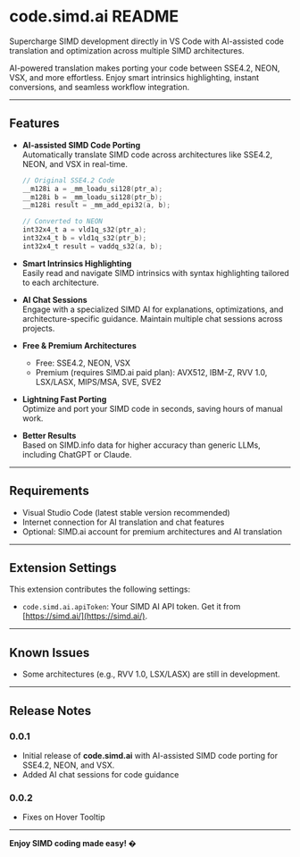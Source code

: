 # code.simd.ai README

Supercharge SIMD development directly in VS Code with AI-assisted code translation and optimization across multiple SIMD architectures.

AI-powered translation makes porting your code between SSE4.2, NEON, VSX, and more effortless. Enjoy smart intrinsics highlighting, instant conversions, and seamless workflow integration.

---

## Features

- **AI-assisted SIMD Code Porting**  
  Automatically translate SIMD code across architectures like SSE4.2, NEON, and VSX in real-time.  

  ```c
  // Original SSE4.2 Code
  __m128i a = _mm_loadu_si128(ptr_a);
  __m128i b = _mm_loadu_si128(ptr_b);
  __m128i result = _mm_add_epi32(a, b);

  // Converted to NEON
  int32x4_t a = vld1q_s32(ptr_a);
  int32x4_t b = vld1q_s32(ptr_b);
  int32x4_t result = vaddq_s32(a, b);
  ```

- **Smart Intrinsics Highlighting**  
  Easily read and navigate SIMD intrinsics with syntax highlighting tailored to each architecture.

- **AI Chat Sessions**  
  Engage with a specialized SIMD AI for explanations, optimizations, and architecture-specific guidance. Maintain multiple chat sessions across projects.  

- **Free & Premium Architectures**  
  - Free: SSE4.2, NEON, VSX  
  - Premium (requires SIMD.ai paid plan): AVX512, IBM-Z, RVV 1.0, LSX/LASX, MIPS/MSA, SVE, SVE2  

- **Lightning Fast Porting**  
  Optimize and port your SIMD code in seconds, saving hours of manual work.

- **Better Results**  
  Based on SIMD.info data for higher accuracy than generic LLMs, including ChatGPT or Claude.

---

## Requirements

- Visual Studio Code (latest stable version recommended)
- Internet connection for AI translation and chat features
- Optional: SIMD.ai account for premium architectures and AI translation

---

## Extension Settings

This extension contributes the following settings:

* `code.simd.ai.apiToken`: Your SIMD AI API token. Get it from [https://simd.ai/](https://simd.ai/).

---

## Known Issues

- Some architectures (e.g., RVV 1.0, LSX/LASX) are still in development.  

---

## Release Notes

### 0.0.1
- Initial release of **code.simd.ai** with AI-assisted SIMD code porting for SSE4.2, NEON, and VSX.
- Added AI chat sessions for code guidance  


### 0.0.2
- Fixes on Hover Tooltip


---

**Enjoy SIMD coding made easy! �**
